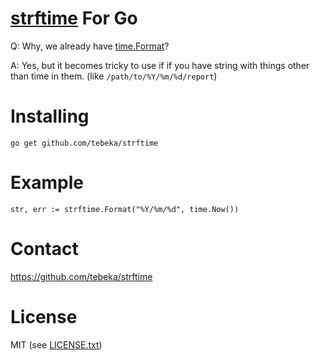 # [strftime](http://strftime.org/) For Go

Q: Why, we already have [time.Format](https://golang.org/pkg/time/#Time.Format)?

A: Yes, but it becomes tricky to use if if you have string with things other
than time in them. (like `/path/to/%Y/%m/%d/report`)


# Installing

    go get github.com/tebeka/strftime

# Example

    str, err := strftime.Format("%Y/%m/%d", time.Now())

# Contact
https://github.com/tebeka/strftime
    
# License
MIT (see [LICENSE.txt](LICENSE.txt))
